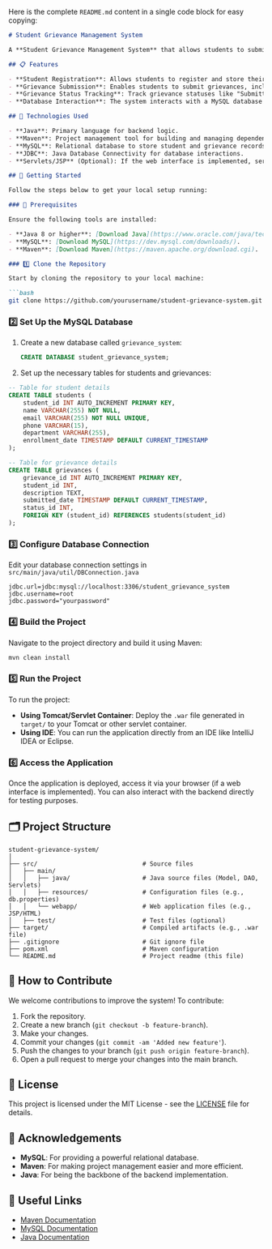 Here is the complete `README.md` content in a single code block for easy copying:

```markdown
# Student Grievance Management System

A **Student Grievance Management System** that allows students to submit grievances, track their status, and manage the grievance lifecycle. This project is developed using **Java**, **Maven**, and connected to a **MySQL** database for backend storage.

## 📋 Features

- **Student Registration**: Allows students to register and store their details (name, email, department, etc.).
- **Grievance Submission**: Enables students to submit grievances, including descriptions and issue types.
- **Grievance Status Tracking**: Track grievance statuses like "Submitted", "Under Review", and "Resolved".
- **Database Interaction**: The system interacts with a MySQL database to store and retrieve data on students and grievances.

## 🔧 Technologies Used

- **Java**: Primary language for backend logic.
- **Maven**: Project management tool for building and managing dependencies.
- **MySQL**: Relational database to store student and grievance records.
- **JDBC**: Java Database Connectivity for database interactions.
- **Servlets/JSP** (Optional): If the web interface is implemented, servlets handle requests and JSP renders views.

## 🚀 Getting Started

Follow the steps below to get your local setup running:

### 📝 Prerequisites

Ensure the following tools are installed:

- **Java 8 or higher**: [Download Java](https://www.oracle.com/java/technologies/javase-jdk11-downloads.html).
- **MySQL**: [Download MySQL](https://dev.mysql.com/downloads/).
- **Maven**: [Download Maven](https://maven.apache.org/download.cgi).

### 1️⃣ Clone the Repository

Start by cloning the repository to your local machine:

```bash
git clone https://github.com/yourusername/student-grievance-system.git
```

### 2️⃣ Set Up the MySQL Database

1. Create a new database called `grievance_system`:

   ```sql
   CREATE DATABASE student_grievance_system;
   ```

2. Set up the necessary tables for students and grievances:

```sql
-- Table for student details
CREATE TABLE students (
    student_id INT AUTO_INCREMENT PRIMARY KEY,
    name VARCHAR(255) NOT NULL,
    email VARCHAR(255) NOT NULL UNIQUE,
    phone VARCHAR(15),
    department VARCHAR(255),
    enrollment_date TIMESTAMP DEFAULT CURRENT_TIMESTAMP
);

-- Table for grievance details
CREATE TABLE grievances (
    grievance_id INT AUTO_INCREMENT PRIMARY KEY,
    student_id INT,
    description TEXT,
    submitted_date TIMESTAMP DEFAULT CURRENT_TIMESTAMP,
    status_id INT,
    FOREIGN KEY (student_id) REFERENCES students(student_id)
);
```

### 3️⃣ Configure Database Connection

Edit your database connection settings in `src/main/java/util/DBConnection.java`

```properties
jdbc.url=jdbc:mysql://localhost:3306/student_grievance_system
jdbc.username=root
jdbc.password="yourpassword"
```

### 4️⃣ Build the Project

Navigate to the project directory and build it using Maven:

```bash
mvn clean install
```

### 5️⃣ Run the Project

To run the project:

- **Using Tomcat/Servlet Container**: Deploy the `.war` file generated in `target/` to your Tomcat or other servlet container.
- **Using IDE**: You can run the application directly from an IDE like IntelliJ IDEA or Eclipse.

### 6️⃣ Access the Application

Once the application is deployed, access it via your browser (if a web interface is implemented). You can also interact with the backend directly for testing purposes.

## 🗂 Project Structure

```plaintext
student-grievance-system/
│
├── src/                             # Source files
│   ├── main/
│   │   ├── java/                    # Java source files (Model, DAO, Servlets)
│   │   ├── resources/               # Configuration files (e.g., db.properties)
│   │   └── webapp/                  # Web application files (e.g., JSP/HTML)
│   ├── test/                        # Test files (optional)
├── target/                          # Compiled artifacts (e.g., .war file)
├── .gitignore                       # Git ignore file
├── pom.xml                          # Maven configuration
└── README.md                        # Project readme (this file)
```

## 🤝 How to Contribute

We welcome contributions to improve the system! To contribute:

1. Fork the repository.
2. Create a new branch (`git checkout -b feature-branch`).
3. Make your changes.
4. Commit your changes (`git commit -am 'Added new feature'`).
5. Push the changes to your branch (`git push origin feature-branch`).
6. Open a pull request to merge your changes into the main branch.

## 📄 License

This project is licensed under the MIT License - see the [LICENSE](LICENSE) file for details.

## 🌟 Acknowledgements

- **MySQL**: For providing a powerful relational database.
- **Maven**: For making project management easier and more efficient.
- **Java**: For being the backbone of the backend implementation.

## 🔗 Useful Links

- [Maven Documentation](https://maven.apache.org/guides/index.html)
- [MySQL Documentation](https://dev.mysql.com/doc/)
- [Java Documentation](https://docs.oracle.com/en/java/)
```
